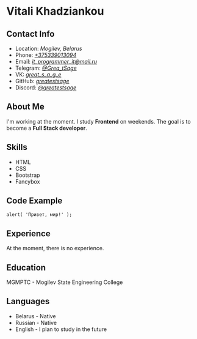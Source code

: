 # Vitali Khadziankou

## Contact Info
* Location: _Mogilev, Belarus_
* Phone: _[+375339013094](tel:+375339013094)_
* Email: _[it_programmer_it@mail.ru](mailto:it_programmer_it@mail.ru)_
* Telegram: _[@Grea_tSage](https://t.me/Grea_tSage)_
* VK: _[great_s_a_g_e](https://vk.com/great_s_a_g_e)_
* GitHub: _[greatestsage](https://github.com/greatestsage)_
* Discord: _[@greatestsage](https://discord.gg/greatestsage)_

## About Me
I'm working at the moment. I study __Frontend__ on weekends. The goal is to become a __Full Stack developer__.

## Skills
* HTML
* CSS
* Bootstrap
* Fancybox

## Code Example
`alert( 'Привет, мир!' );`

## Experience
At the moment, there is no experience.

## Education
MGMPTC - Mogilev State Engineering College

## Languages
* Belarus - Native
* Russian - Native
* English - I plan to study in the future

